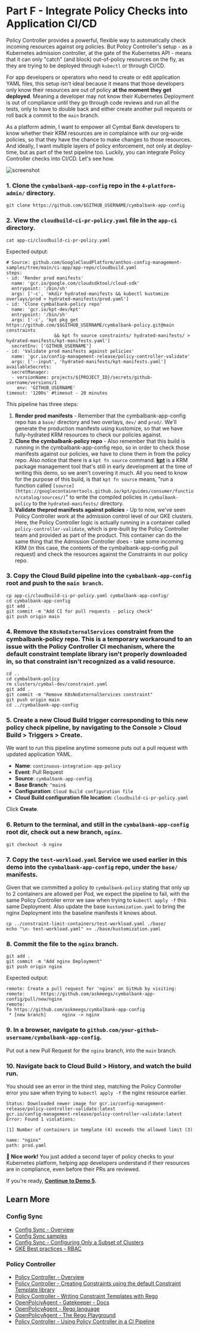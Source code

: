 
# Part F - Integrate Policy Checks into Application CI/CD 

Policy Controller provides a powerful, flexible way to automatically check incoming resources against org policies. But Policy Controller's setup - as a Kubernetes admission controller, at the gate of the Kubernetes API - means that it can only "catch" (and block) out-of-policy resources on the fly, as they are trying to be deployed through `kubectl` or through CI/CD. 

For app developers or operators who need to create or edit application YAML files, this setup isn't ideal because it means that those developers only know their resources are out of policy **at the moment they get deployed**. Meaning a developer may not know their Kubernetes Deployment is out of compliance until they go through code reviews and run all the tests, only to have to double back and either create another pull requests or roll back a commit to the `main` branch.  

As a platform admin, I want to empower all Cymbal Bank developers to know whether their KRM resources are in complaince with our org-wide policies, so that they have the chance to make changes to those resources. And ideally, I want multiple layers of policy enforcement, not only at deploy-time, but as part of the test pipeline too. Luckily, you can integrate Policy Controller checks into CI/CD. Let's see how. 

![screenshot](screenshots/app-config-ci.jpg)

### **1. Clone the `cymbalbank-app-config` repo in the `4-platform-admin/` directory.** 

```
git clone https://github.com/$GITHUB_USERNAME/cymbalbank-app-config
```

### **2. View the `cloudbuild-ci-pr-policy.yaml` file in the `app-ci` directory.** 

```
cat app-ci/cloudbuild-ci-pr-policy.yaml
```

Expected output: 

```
# Source: github.com/GoogleCloudPlatform/anthos-config-management-samples/tree/main/ci-app/app-repo/cloudbuild.yaml
steps:
- id: 'Render prod manifests'
  name: 'gcr.io/google.com/cloudsdktool/cloud-sdk'
  entrypoint: '/bin/sh'
  args: ['-c', 'mkdir hydrated-manifests && kubectl kustomize overlays/prod > hydrated-manifests/prod.yaml']
- id: 'Clone cymbalbank-policy repo'
  name: 'gcr.io/kpt-dev/kpt'
  entrypoint: '/bin/sh'
  args: ['-c', 'kpt pkg get https://github.com/$$GITHUB_USERNAME/cymbalbank-policy.git@main constraints
                  && kpt fn source constraints/ hydrated-manifests/ > hydrated-manifests/kpt-manifests.yaml']
  secretEnv: ['GITHUB_USERNAME']
- id: 'Validate prod manifests against policies'
  name: 'gcr.io/config-management-release/policy-controller-validate'
  args: ['--input', 'hydrated-manifests/kpt-manifests.yaml']
availableSecrets:
  secretManager:
  - versionName: projects/${PROJECT_ID}/secrets/github-username/versions/1 
    env: 'GITHUB_USERNAME'
timeout: '1200s' #timeout - 20 minutes
```

This pipeline has three steps: 

1. **Render prod manifests** - Remember that the cymbalbank-app-config repo has a `base/` directory and two overlays, `dev/` and `prod/`. We'll generate the production manifests using kustomize, so that we have fully-hydrated KRM resources to check our policies against. 
2. **Clone the cymbalbank-policy repo** - Also remember that this build is running in the cymbalbank-app-config repo, so in order to check those manifests against our policies, we have to clone them in from the policy repo. Also notice that there is a `kpt fn source` command. [**kpt**](https://googlecontainertools.github.io/kpt/) is a KRM package management tool that's still in early development at the time of writing this demo, so we aren't covering it much. All you need to know for the purpose of this build, is that `kpt fn source` means, "run a function called `[source](https://googlecontainertools.github.io/kpt/guides/consumer/function/catalog/sources/)`" to write the compiled policies in `cymbalbank-policy` to the `hydrated-manifests/` directory. 
3. **Validate theprod manifests against policies** - Up to now, we've seen Policy Controller work at the admission control level of our GKE clusters. Here, the Policy Controller logic is actually running in a container called `policy-controller-validate`, which is pre-built by the Policy Controller team and provided as part of the product. This container can do the same thing that the Admission Controller does - take some incoming KRM (in this case, the contents of the cymbalbank-app-config pull request) and check the resources against the Constraints in our policy repo. 

### **3. Copy the Cloud Build pipeline into the `cymbalbank-app-config` root and push to the `main branch`.** 

```
cp app-ci/cloudbuild-ci-pr-policy.yaml cymbalbank-app-config/
cd cymbalbank-app-config
git add . 
git commit -m "Add CI for pull requests - policy check"
git push origin main
```

### **4. Remove the `K8sNoExternalServices` constraint from the cymbalbank-policy repo.** This is a temporary workaround to an issue with the Policy Controller CI mechanism, where the default constraint template library isn't properly downloaded in, so that constraint isn't recognized as a valid resource. 

```
cd ..
cd cymbalbank-policy
rm clusters/cymbal-dev/constraint.yaml
git add .
git commit -m "Remove K8sNoExternalServices constraint"
git push origin main
cd ../cymbalbank-app-config
```

### **5. Create a new Cloud Build trigger corresponding to this new policy check pipeline, by navigating to the Console > Cloud Build > Triggers > Create.**

We want to run this pipeline anytime someone puts out a pull request with updated application YAML. 

- **Name**: `continuous-integration-app-policy`
- **Event**: Pull Request
- **Source**: `cymbalbank-app-config`
- **Base Branch**: `^main$`
- **Configuration**: `Cloud Build configuration file` 
- **Cloud Build configuration file location**: `cloudbuild-ci-pr-policy.yaml`

Click **Create**. 

### **6. Return to the terminal, and still in the `cymbalbank-app-config` root dir, check out a new branch, `nginx`.**

```
git checkout -b nginx
```

### **7. Copy the `test-workload.yaml` Service we used earlier in this demo into the `cymbalbank-app-config` repo, under the `base/` manifests.**

Given that we committed a policy to `cymbalbank-policy` stating that only up to 2 containers are allowed per Pod, we expect the pipeline to fail, with the same Policy Controller error we saw when trying to `kubectl apply -f` this same Deployment. Also update the base `kustomization.yaml` to bring the nginx Deployment into the baseline manifests it knows about. 

```
cp ../constraint-limit-containers/test-workload.yaml ./base/
echo "\n- test-workload.yaml" >> ./base/kustomization.yaml
```

### **8. Commit the file to the `nginx` branch.**

```
git add .
git commit -m "Add nginx Deployment"
git push origin nginx
```

Expected output: 

```
remote: Create a pull request for 'nginx' on GitHub by visiting:
remote:      https://github.com/askmeegs/cymbalbank-app-config/pull/new/nginx
remote:
To https://github.com/askmeegs/cymbalbank-app-config
 * [new branch]      nginx -> nginx
```

### **9. In a browser, navigate to `github.com/your-github-username/cymbalbank-app-config`.**

Put out a new Pull Request for the `nginx` branch, into the `main` branch. 

### **10.  Navigate back to Cloud Build > History, and watch the build run.** 

You should see an error in the third step, matching the Policy Controller error you saw when trying to `kubectl apply -f` the nginx resource earlier. 

```
Status: Downloaded newer image for gcr.io/config-management-release/policy-controller-validate:latest
gcr.io/config-management-release/policy-controller-validate:latest
Error: Found 1 violations:

[1] Number of containers in template (4) exceeds the allowed limit (3)

name: "nginx"
path: prod.yaml
```

**🎊 Nice work!** You just added a second layer of policy checks to your Kubernetes platform, helping app developers understand if their resources are in compliance, even before their PRs are reviewed. 

If you're ready, **[Continue to Demo 5](/5-hosted-resources/README.md).**

## Learn More 

### Config Sync 

- [Config Sync - Overview](https://cloud.google.com/kubernetes-engine/docs/add-on/config-sync/config-sync-overview?hl=sv-SESee)
- [Config Sync samples](https://github.com/GoogleCloudPlatform/anthos-config-management-samples)
- [Config Sync - Configuring Only a Subset of Clusters](https://cloud.google.com/kubernetes-engine/docs/add-on/config-sync/how-to/clusterselectors)
- [GKE Best practices - RBAC](https://cloud.google.com/kubernetes-engine/docs/how-to/hardening-your-cluster#use_namespaces_and_rbac_to_restrict_access_to_cluster_resources)


### Policy Controller

- [Policy Controller - Overview](https://cloud.google.com/anthos-config-management/docs/concepts/policy-controller)
- [Policy Controller - Creating Constraints using the default Constraint Template library](https://cloud.google.com/anthos-config-management/docs/how-to/creating-constraints)
- [Policy Controller - Writing Constraint Templates with Rego](https://cloud.google.com/anthos-config-management/docs/how-to/write-a-constraint-template)
- [OpenPolciyAgent - Gatekeeper - Docs](https://open-policy-agent.github.io/gatekeeper/website/docs/howto/)
- [OpenPolicyAgent - Rego language](https://www.openpolicyagent.org/docs/latest/policy-language/)
- [OpenPolicyAgent - The Rego Playground](https://play.openpolicyagent.org/)
- [Policy Controller - Using Policy Controller in a CI Pipeline](https://cloud.google.com/anthos-config-management/docs/tutorials/policy-agent-ci-pipeline)
